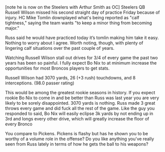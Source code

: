 [note he is now on the Steelers with Arthur Smith as OC]
Steelers QB Russell Wilson missed his second straight day of practice Friday because of injury. HC Mike Tomlin downplayed what's being reported as "calf tightness," saying the team wants "to keep a minor thing from becoming major."

Russ said he would have practiced today it’s tomlin making him take it easy. Nothing to worry about
I agree. Worth noting, though, with plenty of lingering calf situations over the past couple of years.

Watching Russell Wilson stall out drives for 3/4 of every game the past two years has been so painful. I fully expect Bo Nix to at minimum increase the opportunities for most Broncos players to get stats. 

Russell Wilson had 3070 yards, 26 (+3 rush) touchdowns, and 8 interceptions. (98.0 passer rating)

This would be among the greatest rookie seasons in history. If you expect rookie Bo Nix to come in and be better than Russ was last year you are very likely to be sorely disappointed.
3070 yards is nothing. Russ made 3 great throws every game and did fuck all the rest of the game. Like the guy you responded to said, Bo Nix will easily eclipse 3k yards by not ending up in 3rd and longs every other drive, which will greatly increase the floor of every Bronco

You compare to Pickens. Pickens is flashy but has he shown you to be worthy of a volume role in the offense? Do you like anything you've really seen from Russ lately in terms of how he gets the ball to his weapons?